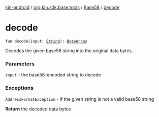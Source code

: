 [kin-android](../../index.md) / [org.kin.sdk.base.tools](../index.md) / [Base58](index.md) / [decode](./decode.md)

# decode

`fun decode(input: `[`String`](https://kotlinlang.org/api/latest/jvm/stdlib/kotlin/-string/index.html)`): `[`ByteArray`](https://kotlinlang.org/api/latest/jvm/stdlib/kotlin/-byte-array/index.html)

Decodes the given base58 string into the original data bytes.

### Parameters

`input` - the base58-encoded string to decode

### Exceptions

`AddressFormatException` - if the given string is not a valid base58 string

**Return**
the decoded data bytes

